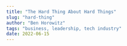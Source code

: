 ```yaml
---
title: "The Hard Thing About Hard Things"
slug: "hard-thing"
author: "Ben Horowitz"
tags: "business, leadership, tech industry"
date: 2022-06-15
---
```

